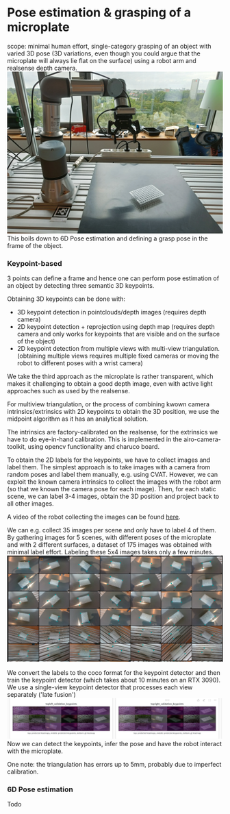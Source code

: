 # Pose estimation & grasping of a microplate

scope: minimal human effort, single-category grasping of an object with varied 3D pose (3D variations, even though you could argue that the microplate will always lie flat on the surface) using a robot arm and realsense depth camera.
![](docs/IMG20230803184521.jpg)
This boils down to 6D Pose estimation and defining a grasp pose in the frame of the object.

### Keypoint-based

3 points can define a frame and hence one can perform pose estimation of an object by detecting three semantic 3D keypoints. 

Obtaining 3D keypoints can be done with:
- 3D keypoint detection in pointclouds/depth images (requires depth camera)
- 2D keypoint detection + reprojection using depth map (requires depth camera and only works for keypoints that are visible and on the surface of the object)
- 2D keypoint detection from multiple views with multi-view triangulation. (obtaining multiple views requires multiple fixed cameras or moving the robot to different poses with a wrist camera)


We take the third approach as the microplate is rather transparent, which makes it challenging to obtain a good depth image, even with active light approaches such as used by the realsense.

For multiview triangulation, or the process of combining kwown camera intrinsics/extrinsics with 2D keypoints to obtain the 3D position, we use the midpoint algorithm as it has an analytical solution. 

The intrinsics are factory-calibrated on the realsense, for the extrinsics we have to do eye-in-hand calibration. This is implemented in the airo-camera-toolkit, using opencv functionality and charuco board. 


To obtain the 2D labels for the keypoints, we have to collect images and label them. The simplest approach is to take images with a camera from random poses and label them manually, e.g. using CVAT. However, we can exploit the known camera intrinsics to collect the images with the robot arm (so that we known the camera pose for each image). Then, for each static scene, we can label 3-4 images, obtain the 3D position and project back to all other images. 

A video of the robot collecting the images can be found [here](https://photos.app.goo.gl/scdrSa6akqA112L8A).

We can e.g. collect 35 images per scene and only have to label 4 of them. By gathering images for 5 scenes, with different poses of the microplate and with 2 different surfaces, a dataset of 175 images was obtained with minimal label effort. Labeling these 5x4 images takes only a few minutes.
![](docs/fiftyone-dataset-samples.png)


We convert the labels to the coco format for the keypoint detector and then train the keypoint detector (which takes about 10 minutes on an RTX 3090). We use a single-view keypoint detector that processes each view separately ('late fusion')
![](docs/kp-detector.png)
Now we can detect the keypoints, infer the pose and have the robot interact with the microplate.


One note: the triangulation has errors up to 5mm, probably due to imperfect calibration. 
### 6D Pose estimation
Todo


